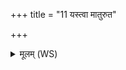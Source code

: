 +++
title = "11 यस्त्वा मातुरुत"

+++
<details><summary>मूलम् (WS)</summary>

यस्त्वा मातुरुत वा पितुः परिजायमानमभिसम्बभूव ।  
तं त्वद्यक्ष्मोमधिनाशयामः सो ऽन्यस्मिञ्च्छ्रयातैः प्रविष्टः ॥ १३ ॥
</details>